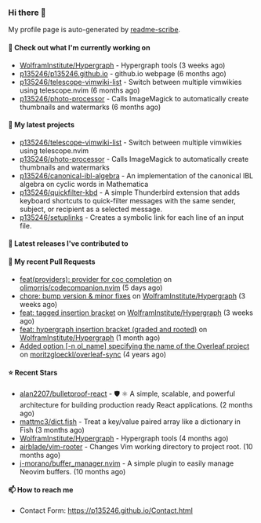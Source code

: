 ### Hi there 👋

My profile page is auto-generated by [readme-scribe](https://github.com/muesli/readme-scribe).

#### 👷 Check out what I'm currently working on

- [WolframInstitute/Hypergraph](https://github.com/WolframInstitute/Hypergraph) - Hypergraph tools (3 weeks ago)
- [p135246/p135246.github.io](https://github.com/p135246/p135246.github.io) - github.io webpage (6 months ago)
- [p135246/telescope-vimwiki-list](https://github.com/p135246/telescope-vimwiki-list) - Switch between multiple vimwikies using telescope.nvim (6 months ago)
- [p135246/photo-processor](https://github.com/p135246/photo-processor) - Calls ImageMagick to automatically create thumbnails and watermarks (6 months ago)

#### 🌱 My latest projects

- [p135246/telescope-vimwiki-list](https://github.com/p135246/telescope-vimwiki-list) - Switch between multiple vimwikies using telescope.nvim
- [p135246/photo-processor](https://github.com/p135246/photo-processor) - Calls ImageMagick to automatically create thumbnails and watermarks
- [p135246/canonical-ibl-algebra](https://github.com/p135246/canonical-ibl-algebra) - An implementation of the canonical IBL algebra on cyclic words in Mathematica
- [p135246/quickfilter-kbd](https://github.com/p135246/quickfilter-kbd) - A simple Thunderbird extension that adds keyboard shortcuts to quick-filter messages with the same sender, subject, or recipient as a selected message.
- [p135246/setuplinks](https://github.com/p135246/setuplinks) - Creates a symbolic link for each line of an input file.

#### 🔭 Latest releases I've contributed to


#### 🔨 My recent Pull Requests

- [feat(providers): provider for coc completion](https://github.com/olimorris/codecompanion.nvim/pull/1421) on [olimorris/codecompanion.nvim](https://github.com/olimorris/codecompanion.nvim) (5 days ago)
- [chore: bump version &amp; minor fixes](https://github.com/WolframInstitute/Hypergraph/pull/7) on [WolframInstitute/Hypergraph](https://github.com/WolframInstitute/Hypergraph) (3 weeks ago)
- [feat: tagged insertion bracket](https://github.com/WolframInstitute/Hypergraph/pull/6) on [WolframInstitute/Hypergraph](https://github.com/WolframInstitute/Hypergraph) (3 weeks ago)
- [feat: hypergraph insertion bracket (graded and rooted)](https://github.com/WolframInstitute/Hypergraph/pull/5) on [WolframInstitute/Hypergraph](https://github.com/WolframInstitute/Hypergraph) (1 month ago)
- [Added option [-n ol_name] specifying the name of the Overleaf project](https://github.com/moritzgloeckl/overleaf-sync/pull/14) on [moritzgloeckl/overleaf-sync](https://github.com/moritzgloeckl/overleaf-sync) (4 years ago)

#### ⭐ Recent Stars

- [alan2207/bulletproof-react](https://github.com/alan2207/bulletproof-react) - 🛡️ ⚛️ A simple, scalable, and powerful architecture for building production ready React applications.  (2 months ago)
- [mattmc3/dict.fish](https://github.com/mattmc3/dict.fish) - Treat a key/value paired array like a dictionary in Fish (3 months ago)
- [WolframInstitute/Hypergraph](https://github.com/WolframInstitute/Hypergraph) - Hypergraph tools (4 months ago)
- [airblade/vim-rooter](https://github.com/airblade/vim-rooter) - Changes Vim working directory to project root. (10 months ago)
- [j-morano/buffer_manager.nvim](https://github.com/j-morano/buffer_manager.nvim) - A simple plugin to easily manage Neovim buffers. (10 months ago)

#### 📫 How to reach me

- Contact Form: https://p135246.github.io/Contact.html


